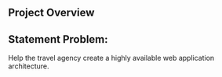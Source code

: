 ## Project Overview


## Statement Problem:

Help the travel agency create a highly available web application architecture.
